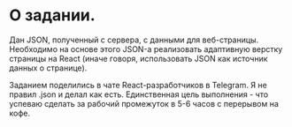 # O задании.

Дан JSON, полученный с сервера, с данными для веб-страницы. Необходимо на основе этого JSON-а реализовать адаптивную верстку страницы на React (иначе говоря, использовать JSON как источник данных о странице).

Заданием поделились в чате React-разработчиков в Telegram. Я не правил .json и делал как есть. Единственная цель выполнения - что успеваю сделать за рабочий промежуток в 5-6 часов с перерывом на кофе.
